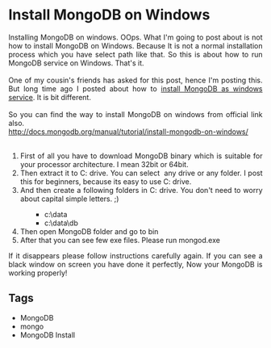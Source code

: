 # Install MongoDB on Windows

<div style="text-align: justify;">Installing MongoDB on windows. OOps. What I'm going to post about is not how to install MongoDB on Windows. Because It is not a normal installation process which you have select path like that. So this is about how to run MongoDB service on Windows. That's it.&nbsp;</div><div><div style="text-align: justify;"><br /></div></div><div><div style="text-align: justify;">One of my cousin's friends has asked for this post, hence I'm posting this. But long time ago I posted about how to <a href="http://www.dedunu.info/2012/10/how-to-install-mongodb-as-windows.html" target="_blank">install MongoDB as windows service</a>. It is bit different.</div></div><div><div style="text-align: justify;"><br /></div></div><div><div style="text-align: justify;">So you can find the way to install MongoDB on windows from official link also.</div></div><div><div style="text-align: justify;"><a href="http://docs.mongodb.org/manual/tutorial/install-mongodb-on-windows/" target="_blank">http://docs.mongodb.org/manual/tutorial/install-mongodb-on-windows/</a></div></div><div><div style="text-align: justify;"><br /></div></div><div><ol><li style="text-align: justify;">First of all you have to download MongoDB binary which is suitable for your processor architecture. I mean 32bit or 64bit.</li><li style="text-align: justify;">Then extract it to C: drive. You can select &nbsp;any drive or any folder. I post this for beginners,&nbsp;because its easy to use C: drive.</li><li style="text-align: justify;">And then create a following folders in C: drive. You don't need to worry about capital simple letters. ;)</li><ul><ul><li style="text-align: justify;">c:\data</li><li style="text-align: justify;">c:\data\db</li></ul></ul><li style="text-align: justify;">Then open MongoDB folder and go to bin</li><li style="text-align: justify;">After that you can see few exe files. Please run mongod.exe</li></ol><div style="text-align: justify;">If it disappears&nbsp;please follow instructions carefully again. If you can see a black window on screen you have done it perfectly, Now your MongoDB is working properly!</div></div>

## Tags

- MongoDB
- mongo
- MongoDB Install
